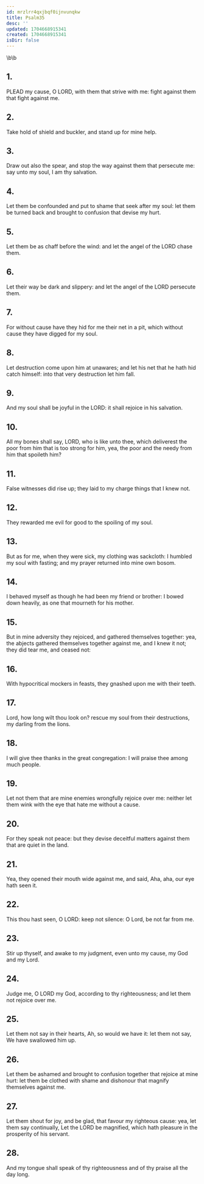 ```yaml
---
id: mrzlrr4qxjbqf0ijnvunqkw
title: Psalm35
desc: ''
updated: 1704668915341
created: 1704668915341
isDir: false
---
```

\b\b
## 1.
PLEAD my cause, O LORD, with them that strive with me: fight against them that fight against me.
## 2.
Take hold of shield and buckler, and stand up for mine help.
## 3.
Draw out also the spear, and stop the way against them that persecute me: say unto my soul, I am thy salvation.
## 4.
Let them be confounded and put to shame that seek after my soul: let them be turned back and brought to confusion that devise my hurt.
## 5.
Let them be as chaff before the wind: and let the angel of the LORD chase them.
## 6.
Let their way be dark and slippery: and let the angel of the LORD persecute them.
## 7.
For without cause have they hid for me their net in a pit, which without cause they have digged for my soul.
## 8.
Let destruction come upon him at unawares; and let his net that he hath hid catch himself: into that very destruction let him fall.
## 9.
And my soul shall be joyful in the LORD: it shall rejoice in his salvation.
## 10.
All my bones shall say, LORD, who is like unto thee, which deliverest the poor from him that is too strong for him, yea, the poor and the needy from him that spoileth him?
## 11.
False witnesses did rise up; they laid to my charge things that I knew not.
## 12.
They rewarded me evil for good to the spoiling of my soul.
## 13.
But as for me, when they were sick, my clothing was sackcloth: I humbled my soul with fasting; and my prayer returned into mine own bosom.
## 14.
I behaved myself as though he had been my friend or brother: I bowed down heavily, as one that mourneth for his mother.
## 15.
But in mine adversity they rejoiced, and gathered themselves together: yea, the abjects gathered themselves together against me, and I knew it not; they did tear me, and ceased not:
## 16.
With hypocritical mockers in feasts, they gnashed upon me with their teeth.
## 17.
Lord, how long wilt thou look on?  rescue my soul from their destructions, my darling from the lions.
## 18.
I will give thee thanks in the great congregation: I will praise thee among much people.
## 19.
Let not them that are mine enemies wrongfully rejoice over me: neither let them wink with the eye that hate me without a cause.
## 20.
For they speak not peace: but they devise deceitful matters against them that are quiet in the land.
## 21.
Yea, they opened their mouth wide against me, and said, Aha, aha, our eye hath seen it.
## 22.
This thou hast seen, O LORD: keep not silence: O Lord, be not far from me.
## 23.
Stir up thyself, and awake to my judgment, even unto my cause, my God and my Lord.
## 24.
Judge me, O LORD my God, according to thy righteousness; and let them not rejoice over me.
## 25.
Let them not say in their hearts, Ah, so would we have it: let them not say, We have swallowed him up.
## 26.
Let them be ashamed and brought to confusion together that rejoice at mine hurt: let them be clothed with shame and dishonour that magnify themselves against me.
## 27.
Let them shout for joy, and be glad, that favour my righteous cause: yea, let them say continually, Let the LORD be magnified, which hath pleasure in the prosperity of his servant.
## 28.
And my tongue shall speak of thy righteousness and of thy praise all the day long.
